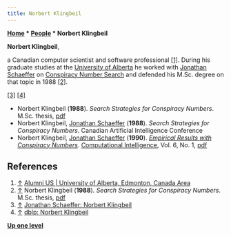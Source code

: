 ```yaml
---
title: Norbert Klingbeil
---
```

**[Home](Home "Home") \* [People](People "People") \* Norbert Klingbeil**


**Norbert Klingbeil**,  

a Canadian computer scientist and software professional <a id="cite-note-1" href="#cite-ref-1">[1]</a>. During his graduate studies at the [University of Alberta](University_of_Alberta "University of Alberta") he worked with [Jonathan Schaeffer](Jonathan_Schaeffer "Jonathan Schaeffer") on [Conspiracy Number Search](Conspiracy_Number_Search "Conspiracy Number Search") and defended his M.Sc. degree on that topic in 1988 <a id="cite-note-2" href="#cite-ref-2">[2]</a>.






<a id="cite-note-3" href="#cite-ref-3">[3]</a> <a id="cite-note-4" href="#cite-ref-4">[4]</a>



* Norbert Klingbeil (**1988**). *Search Strategies for Conspiracy Numbers*. M.Sc. thesis, [pdf](https://era.library.ualberta.ca/items/338ea21e-9cfa-4cc5-b2a8-c9b5ec93c3ad/view/31d66522-6a81-4fdf-9932-6af805a64717/ML52837.pdf)
* Norbert Klingbeil, [Jonathan Schaeffer](Jonathan_Schaeffer "Jonathan Schaeffer") (**1988**). *Search Strategies for Conspiracy Numbers*. Canadian Artificial Intelligence Conference
* Norbert Klingbeil, [Jonathan Schaeffer](Jonathan_Schaeffer "Jonathan Schaeffer") (**1990**). *[Empirical Results with Conspiracy Numbers](https://onlinelibrary.wiley.com/doi/abs/10.1111/j.1467-8640.1990.tb00125.x)*. [Computational Intelligence](https://en.wikipedia.org/wiki/Computational_Intelligence_(journal)), Vol. 6, No. 1, [pdf](http://webdocs.cs.ualberta.ca/~kulchits/Jonathan_Testing/publications/ai_publications/compi.pdf)


## References


1. <a id="cite-ref-1" href="#cite-note-1">↑</a> [Alumni US | University of Alberta, Edmonton, Canada Area](https://alumnius.net/university_of_albert-796-160#id10877146)
2. <a id="cite-ref-2" href="#cite-note-2">↑</a> Norbert Klingbeil (**1988**). *Search Strategies for Conspiracy Numbers*. M.Sc. thesis, [pdf](https://era.library.ualberta.ca/items/338ea21e-9cfa-4cc5-b2a8-c9b5ec93c3ad/view/31d66522-6a81-4fdf-9932-6af805a64717/ML52837.pdf)
3. <a id="cite-ref-3" href="#cite-note-3">↑</a> [Jonathan Schaeffer: Norbert Klingbeil](https://webdocs.cs.ualberta.ca/~jonathan/PREVIOUS/Grad/klingbeil.html)
4. <a id="cite-ref-4" href="#cite-note-4">↑</a> [dblp: Norbert Klingbeil](https://dblp.uni-trier.de/pers/hd/k/Klingbeil:Norbert)

**[Up one level](People "People")**







 
